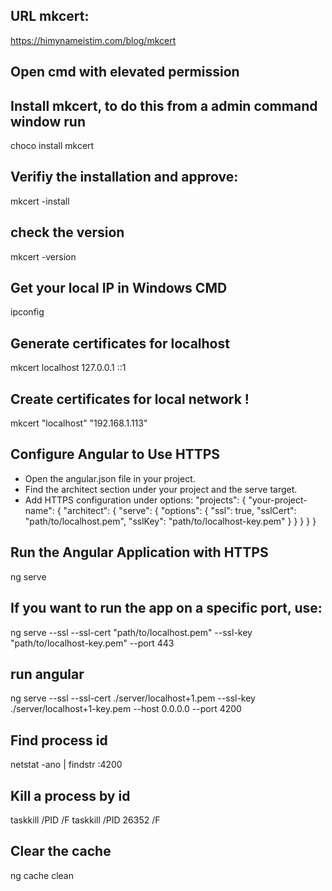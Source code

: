## URL mkcert:
 https://himynameistim.com/blog/mkcert

## Open cmd with elevated permission

## Install mkcert, to do this from a admin command window run
choco install mkcert

## Verifiy the installation and approve:
mkcert -install

## check the version
mkcert -version

## Get your local IP in Windows CMD
 ipconfig

## Generate certificates for localhost
mkcert localhost 127.0.0.1 ::1

## Create certificates for local network !
mkcert "localhost" "192.168.1.113"

## Configure Angular to Use HTTPS

- Open the angular.json file in your project.
- Find the architect section under your project and the serve target.
- Add HTTPS configuration under options:
"projects": {
  "your-project-name": {
    "architect": {
      "serve": {
        "options": {
          "ssl": true,
          "sslCert": "path/to/localhost.pem",
          "sslKey": "path/to/localhost-key.pem"
        }
      }
    }
  }
}

## Run the Angular Application with HTTPS
ng serve

## If you want to run the app on a specific port, use:
ng serve --ssl --ssl-cert "path/to/localhost.pem" --ssl-key "path/to/localhost-key.pem" --port 443


 ## run angular
 ng serve --ssl --ssl-cert ./server/localhost+1.pem --ssl-key ./server/localhost+1-key.pem --host 0.0.0.0 --port 4200

## Find process id
netstat -ano | findstr :4200

## Kill a process by id
taskkill /PID <PID> /F
taskkill /PID 26352 /F

## Clear the cache
ng cache clean
